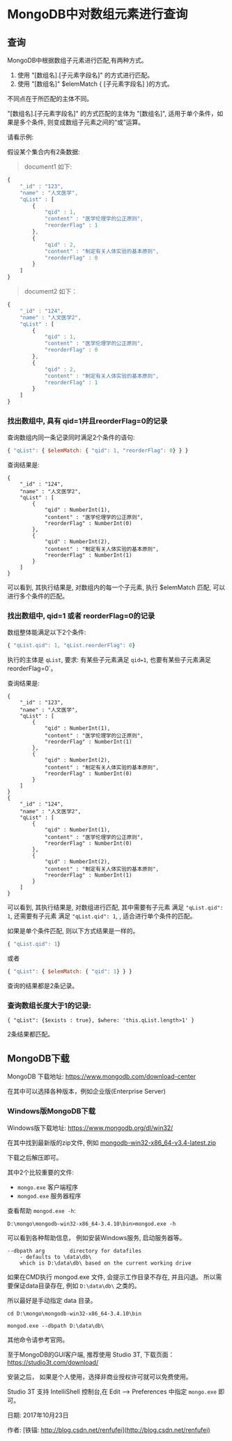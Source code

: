 # MongoDB中对数组元素进行查询

## 查询

MongoDB中根据数组子元素进行匹配,有两种方式。

1. 使用 "[数组名].[子元素字段名]" 的方式进行匹配。
2. 使用 "[数组名]" $elemMatch { [子元素字段名] }的方式。

不同点在于所匹配的主体不同。

"[数组名].[子元素字段名]" 的方式匹配的主体为 "[数组名]", 适用于单个条件，如果是多个条件, 则变成数组子元素之间的“或”运算。

请看示例:


假设某个集合内有2条数据:

> document1 如下:
```javascript
{ 
    "_id" : "123", 
    "name" : "人文医学", 
    "qList" : [
        {
            "qid" : 1, 
            "content" : "医学伦理学的公正原则",  
            "reorderFlag" : 1
        }, 
        {
            "qid" : 2, 
            "content" : "制定有关人体实验的基本原则", 
            "reorderFlag" : 0
        }
    ]
}
```

> document2 如下：
```javascript
{ 
    "_id" : "124", 
    "name" : "人文医学2", 
    "qList" : [
        {
            "qid" : 1, 
            "content" : "医学伦理学的公正原则",  
            "reorderFlag" : 0
        }, 
        {
            "qid" : 2, 
            "content" : "制定有关人体实验的基本原则", 
            "reorderFlag" : 1
        }
    ]
}
```


### 找出数组中, 具有 qid=1并且reorderFlag=0的记录

查询数组内同一条记录同时满足2个条件的语句:

```javascript
{ "qList": { $elemMatch: { "qid": 1, "reorderFlag": 0} } }
```

查询结果是: 
```
{ 
    "_id" : "124", 
    "name" : "人文医学2", 
    "qList" : [
        {
            "qid" : NumberInt(1), 
            "content" : "医学伦理学的公正原则", 
            "reorderFlag" : NumberInt(0)
        }, 
        {
            "qid" : NumberInt(2), 
            "content" : "制定有关人体实验的基本原则", 
            "reorderFlag" : NumberInt(1)
        }
    ]
}

```

可以看到, 其执行结果是, 对数组内的每一个子元素, 执行 $elemMatch 匹配, 可以进行多个条件的匹配。


### 找出数组中, qid=1 或者 reorderFlag=0的记录

数组整体能满足以下2个条件:

```javascript
{ "qList.qid": 1, "qList.reorderFlag": 0}
```

执行的主体是 `qList`, 要求: 有某些子元素满足 `qid=1`, 也要有某些子元素满足 reorderFlag=0`。


查询结果是: 
```
{ 
    "_id" : "123", 
    "name" : "人文医学", 
    "qList" : [
        {
            "qid" : NumberInt(1), 
            "content" : "医学伦理学的公正原则", 
            "reorderFlag" : NumberInt(1)
        }, 
        {
            "qid" : NumberInt(2), 
            "content" : "制定有关人体实验的基本原则", 
            "reorderFlag" : NumberInt(0)
        }
    ]
}
{ 
    "_id" : "124", 
    "name" : "人文医学2", 
    "qList" : [
        {
            "qid" : NumberInt(1), 
            "content" : "医学伦理学的公正原则", 
            "reorderFlag" : NumberInt(0)
        }, 
        {
            "qid" : NumberInt(2), 
            "content" : "制定有关人体实验的基本原则", 
            "reorderFlag" : NumberInt(1)
        }
    ]
}

```

可以看到, 其执行结果是, 对数组进行匹配, 其中需要有子元素 满足 `"qList.qid": 1`, 还需要有子元素 满足 `"qList.qid": 1`, , 适合进行单个条件的匹配。


如果是单个条件匹配,  则以下方式结果是一样的。

```javascript
{ "qList.qid": 1}
```

或者

```javascript
{ "qList": { $elemMatch: { "qid": 1} } }
```

查询的结果都是2条记录。



### 查询数组长度大于1的记录:

```
{ "qList": {$exists : true}, $where: 'this.qList.length>1' }
```

2条结果都匹配。



## MongoDB下载

MongoDB 下载地址:  <https://www.mongodb.com/download-center>

在其中可以选择各种版本，例如企业版(Enterprise Server)


### Windows版MongoDB下载

Windows版下载地址: <https://www.mongodb.org/dl/win32/>

在其中找到最新版的zip文件, 例如 [mongodb-win32-x86_64-v3.4-latest.zip](http://downloads.mongodb.org/win32/mongodb-win32-x86_64-v3.4-latest.zip?_ga=2.63154223.1629277877.1509681508-565722504.1498706182)

下载之后解压即可。

其中2个比较重要的文件:

- `mongo.exe` 客户端程序
- `mongod.exe` 服务器程序

查看帮助 `mongod.exe -h`:

```
D:\mongo\mongodb-win32-x86_64-3.4.10\bin>mongod.exe -h

```

可以看到各种帮助信息， 例如安装Windows服务, 启动服务器等。


```
--dbpath arg		directory for datafiles 
    - defaults to \data\db\ 
    which is D:\data\db\ based on the current working drive
```

如果在CMD执行 mongod.exe 文件, 会提示工作目录不存在, 并且闪退。 所以需要保证data目录存在, 例如 `D:\data\db\` 之类的。

所以最好是手动指定 data 目录。

```
cd D:\mongo\mongodb-win32-x86_64-3.4.10\bin

mongod.exe --dbpath D:\data\db\

```

其他命令请参考官网。


至于MongoDB的GUI客户端, 推荐使用 Studio 3T, 下载页面： <https://studio3t.com/download/>

安装之后， 如果是个人使用，选择非商业授权许可就可以免费使用。

Studio 3T 支持 IntelliShell 控制台,在 Edit --> Preferences 中指定 `mongo.exe` 即可。




日期: 2017年10月23日

作者: [铁锚: http://blog.csdn.net/renfufei](http://blog.csdn.net/renfufei)

